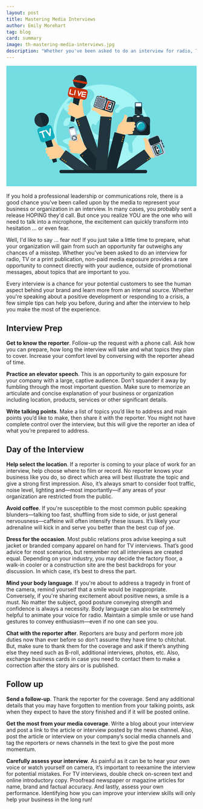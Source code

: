 ```yaml
---
layout: post
title: Mastering Media Interviews
author: Emily Morehart
tag: blog
card: summary
image: th-mastering-media-interviews.jpg
description: "Whether you've been asked to do an interview for radio, TV or a print publication, non-paid media exposure provides you with the rare opportunity to connect directly with your audience, outside of promotional messages, about topics that are important to you."
---
```

![How Do You Rate](/img/th-mastering-media-interviews.jpg)

If you hold a professional leadership or communications role, there is a good chance you've been called upon by the media to represent your business or organization in an interview. In many cases, you probably sent a release HOPING they'd call. But once you realize YOU are the one who will need to talk into a microphone, the excitement can quickly transform into hesitation ... or even fear.

Well, I'd like to say ... fear not! If you just take a little time to prepare, what your organization will gain from such an opportunity far outweighs any chances of a misstep. Whether you've been asked to do an interview for radio, TV or a print publication, non-paid media exposure provides a rare opportunity to connect directly with your audience, outside of promotional messages, about topics that are important to you.

Every interview is a chance for your potential customers to see the human aspect behind your brand and learn more from an internal source. Whether you're speaking about a positive development or responding to a crisis, a few simple tips can help you before, during and after the interview to help you make the most of the experience.   

Interview Prep
--------------
**Get to know the reporter**. Follow-up the request with a phone call. Ask how you can prepare, how long the interview will take and what topics they plan to cover. Increase your comfort level by conversing with the reporter ahead of time.

**Practice an elevator speech**. This is an opportunity to gain exposure for your company with a large, captive audience. Don’t squander it away by fumbling through the most important question. Make sure to memorize an articulate and concise explanation of your business or organization including location, products, services or other significant details.

**Write talking points**. Make a list of topics you’d like to address and main points you’d like to make, then share it with the reporter. You might not have complete control over the interview, but this will give the reporter an idea of what you’re prepared to address.

Day of the Interview
--------------------
**Help select the location**. If a reporter is coming to your place of work for an interview, help choose where to film or record. No reporter knows your business like you do, so direct which area will best illustrate the topic and give a strong first impression. Also, it’s always smart to consider foot traffic, noise level, lighting and&mdash;most importantly&mdash;if any areas of your organization are restricted from the public.

**Avoid coffee**. If you're susceptible to the most common public speaking blunders—talking too fast, shuffling from side to side, or just general nervousness—caffeine will often intensify these issues. It’s likely your adrenaline will kick in and serve you better than the best cup of joe.

**Dress for the occasion**. Most public relations pros advise keeping a suit jacket or branded company apparel on hand for TV interviews. That’s good advice for most scenarios, but remember not all interviews are created equal. Depending on your industry, you may decide the factory floor, a walk-in cooler or a construction site are the best backdrops for your discussion. In which case, it’s best to dress the part.

**Mind your body language**. If you're about to address a tragedy in front of the camera, remind yourself that a smile would be inappropriate. Conversely, if you're sharing excitement about positive news, a smile is a must. No matter the subject, good posture conveying strength and confidence is always a necessity. Body language can also be extremely helpful to animate your voice for radio. Maintain a simple smile or use hand gestures to convey enthusiasm—even if no one can see you.  

**Chat with the reporter after**. Reporters are busy and perform more job duties now than ever before so don't assume they have time to chitchat. But, make sure to thank them for the coverage and ask if there’s anything else they need such as B-roll, additional interviews, photos, etc. Also, exchange business cards in case you need to contact them to make a correction after the story airs or is published.

Follow up
---------
**Send a follow-up**. Thank the reporter for the coverage. Send any additional details that you may have forgotten to mention from your talking points, ask when they expect to have the story finished and if it will be posted online.

**Get the most from your media coverage**. Write a blog about your interview and post a link to the article or interview posted by the news channel. Also, post the article or interview on your company’s social media channels and tag the reporters or news channels in the text to give the post more momentum.

**Carefully assess your interview**. As painful as it can be to hear your own voice or watch yourself on camera, it’s important to reexamine the interview for potential mistakes. For TV interviews, double check on-screen text and online introductory copy. Proofread newspaper or magazine articles for name, brand and factual accuracy. And lastly, assess your own performance. Identifying how you can improve your interview skills will only help your business in the long run!
